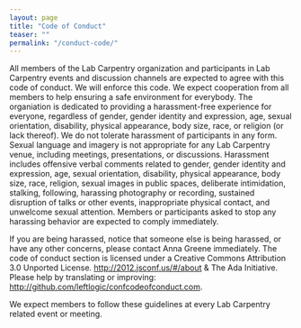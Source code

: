```yaml
---
layout: page
title: "Code of Conduct"
teaser: ""
permalink: "/conduct-code/"
---
```

All members of the Lab Carpentry organization and participants in Lab Carpentry events and discussion channels are expected to agree with this code of conduct. We will enforce this code. We expect cooperation from all members to help ensuring a safe environment for everybody. The organiation is dedicated to providing a harassment-free experience for everyone, regardless of gender, gender identity and expression, age, sexual orientation, disability, physical appearance, body size, race, or religion (or lack thereof). We do not tolerate harassment of participants in any form. Sexual language and imagery is not appropriate for any Lab Carpentry venue, including meetings, presentations, or discussions. Harassment includes offensive verbal comments related to gender, gender identity and expression, age, sexual orientation, disability, physical appearance, body size, race, religion, sexual images in public spaces, deliberate intimidation, stalking, following, harassing photography or recording, sustained disruption of talks or other events, inappropriate physical contact, and unwelcome sexual attention. Members or participants asked to stop any harassing behavior are expected to comply immediately.

If you are being harassed, notice that someone else is being harassed, or have any other concerns, please contact Anna Greene immediately. The code of conduct section is licensed under a Creative Commons Attribution 3.0 Unported License. http://2012.jsconf.us/#/about & The Ada Initiative. Please help by translating or improving: http://github.com/leftlogic/confcodeofconduct.com.

We expect members to follow these guidelines at every Lab Carpentry related event or meeting.
